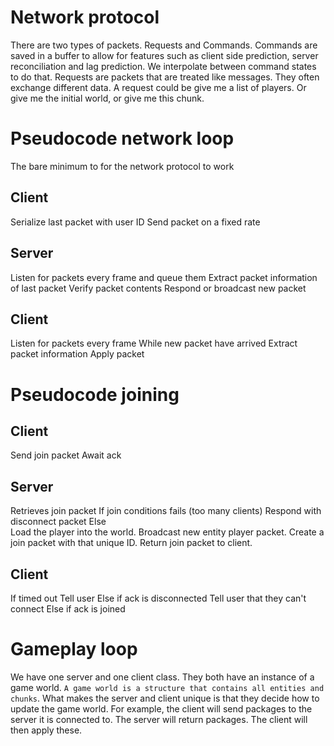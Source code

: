 # Network protocol
There are two types of packets. Requests and Commands. Commands are saved in a buffer to allow for features such as
client side prediction, server reconciliation and lag prediction.
We interpolate between command states to do that. 
Requests are packets that are treated like messages. They often exchange different data. A request could be
give me a list of players. Or give me the initial world, or give me this chunk.

# Pseudocode network loop
The bare minimum to for the network protocol to work

## Client
Serialize last packet with user ID
Send packet on a fixed rate

## Server
Listen for packets every frame and queue them
Extract packet information of last packet
Verify packet contents
Respond or broadcast new packet

## Client
Listen for packets every frame
While new packet have arrived
    Extract packet information
    Apply packet

# Pseudocode joining
## Client
Send join packet
Await ack

## Server
Retrieves join packet
If join conditions fails (too many clients)
    Respond with disconnect packet
Else   
    Load the player into the world.
    Broadcast new entity player packet.
    Create a join packet with that unique ID.
    Return join packet to client.

## Client
If timed out
    Tell user
Else if ack is disconnected
    Tell user that they can't connect
Else if ack is joined


# Gameplay loop
We have one server and one client class. They both have an instance of a game world. `A game world is a structure that contains all entities and chunks`. 
What makes the server and client unique is that they decide how to update the game world. For example, the client will send packages to the server it is connected to. The server will return packages. The client will then apply these.